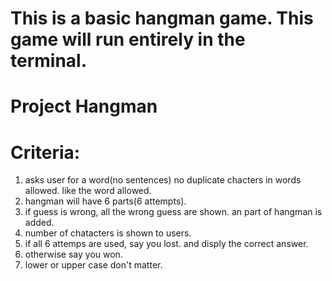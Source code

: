 # This is a basic hangman game. This game will run entirely in the terminal.
# Project Hangman
# Criteria:
1. asks user for a word(no sentences) no duplicate chacters in words allowed. like the word allowed. 
2. hangman will have 6 parts(6 attempts).
3. if guess is wrong, all the wrong guess are shown. an part of hangman is added.
4. number of chatacters is shown to users. 
5. if all 6 attemps are used, say you lost. and disply the correct answer.
6. otherwise say you won.
7. lower or upper case don't matter.
